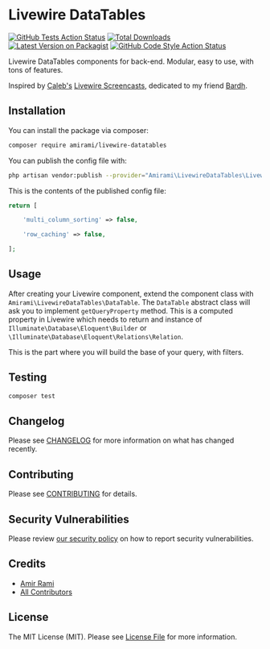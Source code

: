 # Livewire DataTables

[![GitHub Tests Action Status](https://img.shields.io/github/workflow/status/amiranagram/livewire-datatables/run-tests?label=tests&style=flat-square)](https://github.com/amiranagram/livewire-datatables/actions?query=workflow%3Arun-tests+branch%3Amaster)
[![Total Downloads](https://img.shields.io/packagist/dt/amirami/livewire-datatables.svg?style=flat-square)](https://packagist.org/packages/amirami/livewire-datatables)
[![Latest Version on Packagist](https://img.shields.io/packagist/v/amirami/livewire-datatables.svg?style=flat-square)](https://packagist.org/packages/amirami/livewire-datatables)
[![GitHub Code Style Action Status](https://img.shields.io/github/workflow/status/amiranagram/livewire-datatables/Check%20&%20fix%20styling?label=code%20style&style=flat-square)](https://github.com/amiranagram/livewire-datatables/actions?query=workflow%3A"Check+%26+fix+styling"+branch%3Amaster)

Livewire DataTables components for back-end. Modular, easy to use, with tons of features.

Inspired by [Caleb's](https://github.com/calebporzio) [Livewire Screencasts](https://laravel-livewire.com/screencasts), dedicated to my friend [Bardh](https://github.com/bardh7).

## Installation

You can install the package via composer:

```bash
composer require amirami/livewire-datatables
```

You can publish the config file with:
```bash
php artisan vendor:publish --provider="Amirami\LivewireDataTables\LivewireDataTablesServiceProvider" --tag="livewire-datatables-config"
```

This is the contents of the published config file:

```php
return [

    'multi_column_sorting' => false,

    'row_caching' => false,

];
```

## Usage

After creating your Livewire component, extend the component class with `Amirami\LivewireDataTables\DataTable`. The `DataTable` abstract class will ask you to implement `getQueryProperty` method. This is a computed property in Livewire which needs to return and instance of `Illuminate\Database\Eloquent\Builder` or `\Illuminate\Database\Eloquent\Relations\Relation`.

This is the part where you will build the base of your query, with filters.

## Testing

```bash
composer test
```

## Changelog

Please see [CHANGELOG](CHANGELOG.md) for more information on what has changed recently.

## Contributing

Please see [CONTRIBUTING](.github/CONTRIBUTING.md) for details.

## Security Vulnerabilities

Please review [our security policy](../../security/policy) on how to report security vulnerabilities.

## Credits

- [Amir Rami](https://github.com/amiranagram)
- [All Contributors](../../contributors)

## License

The MIT License (MIT). Please see [License File](LICENSE.md) for more information.
